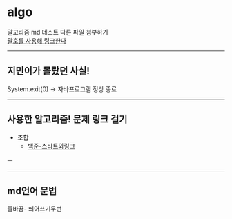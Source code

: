 # algo
알고리즘
md 테스트
다른 파일 첨부하기  
[괄호를 사용해 링크한다](https://github.com/jiminlim/algo/blob/master/%EB%A7%81%ED%81%AC%ED%85%8C%EC%8A%A4%ED%8A%B8)

---
## 지민이가 몰랐던 사실!
System.exit(0) -> 자바프로그램 정상 종료



---
## 사용한 알고리즘! 문제 링크 걸기  
- 조합  
  * [백준-스타트와링크](https://github.com/jiminlim/algo/edit/master/solution/day0602/BJ_%EC%8A%A4%ED%83%80%ED%8A%B8%EC%99%80%EB%A7%81%ED%81%AC_14889.java)

ㅡ


---
## md언어 문법  
줄바꿈- 띄어쓰기두번  

